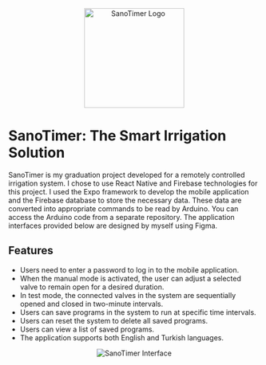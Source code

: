 
<div align="center">
  <img src="https://github.com/iremSaral/SanoTimer/assets/92708146/679bf5d4-4059-4809-b924-6a8b007cb2dc" alt="SanoTimer Logo" height="200" width="200">
</div>

# **SanoTimer: The Smart Irrigation Solution**

SanoTimer is my graduation project developed for a remotely controlled irrigation system. I chose to use React Native and Firebase technologies for this project. I used the Expo framework to develop the mobile application and the Firebase database to store the necessary data. These data are converted into appropriate commands to be read by Arduino. You can access the Arduino code from a separate repository. The application interfaces provided below are designed by myself using Figma.

## Features

- Users need to enter a password to log in to the mobile application.
- When the manual mode is activated, the user can adjust a selected valve to remain open for a desired duration.
- In test mode, the connected valves in the system are sequentially opened and closed in two-minute intervals.
- Users can save programs in the system to run at specific time intervals.
- Users can reset the system to delete all saved programs.
- Users can view a list of saved programs.
- The application supports both English and Turkish languages.

<div align="center">
  <img src="https://github.com/iremSaral/SanoTimer/assets/92708146/5e993ccd-8c2d-4d8b-b395-34a3e7a41852" alt="SanoTimer Interface">
</div>




